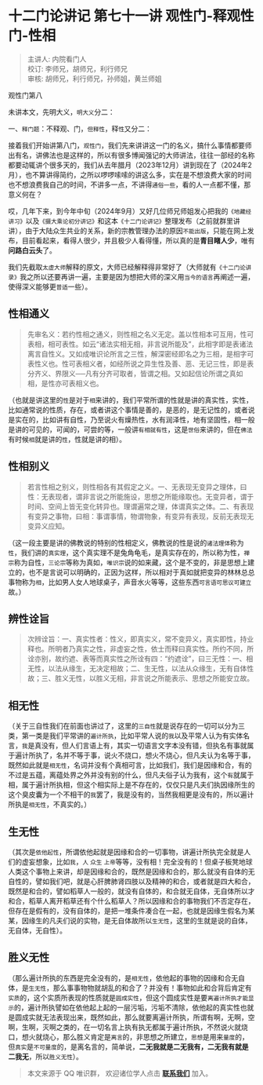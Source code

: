 # 十二门论讲记 第七十一讲 观性门-释观性门-性相

> 主讲人: 内院看门人 <br />
> 校订: 李师兄，胡师兄，利行师兄 <br />
> 审核: 胡师兄，利行师兄，孙师姐，黄兰师姐 <br />

观性门第八

未讲本文，先明大义，`明大义`分二：

一、`释门题`：不释观、门，`但释性`，释`性`又分二：

接着我们开始讲第八门，`观性门`，我们先来讲讲这一门的名义，搞什么事情都要师出有名，讲佛法也是这样的，所以有很多博闻强记的大师讲法，往往一部经的名称都要动辄讲个很多天的，我们从去年腊月（2023年12月）讲到现在了（2024年2月），也不算讲得简约，之所以啰啰嗦嗦的讲这么多，实在是不想浪费大家的时间也不想浪费我自己的时间，不讲多一点，不讲得`通俗一些`，看的人一点都不懂，那意义何在？

哎，几年下来，到今年中旬（2024年9月）又好几位师兄师姐发心把我的`《地藏经讲习》`以及`《摄大乘论初分讲记》`和这本`《十二门论讲记》`整理发布（之前就群里讲讲），由于大陆众生共业的关系，新的宗教管理办法的原因`不能出版`，只能在网上发布，目前看起来，看得人很少，并且极少人看得懂，所以真的是**青目睹人少**，唯有**问路白云头**了。

我们先截取`太虚大师`解释的原文，大师已经解释得非常好了（大师就有`《十二门论讲录》`我之所以还要再讲一遍，主要是因为想把大师的深义用`当今的语言`再阐述一遍，使得深义能够更`普适`一些）。

## 性相通义

> 先审名义：若约性相之通义，则性相之名义无定。盖以性相本可互用，性可表相，相可表性。如云“诸法实相无相，非言说所能及”，此相字即是表诸法离言自性义。又如成唯识论所言之三性，解深密经即名之为三相，是相字可表性义也。性可表相义者，如经所说之异生性及善、恶、无记三性，即是表分齐义、界限义──凡有分齐可取者，皆谓之相。又如起信论所谓之真如相，是性亦可表相义也。

（也就是讲这里的`性`是对于`相`来讲的，我们平常所谓的性就是讲的真实性，实性，比如通常说的性质，存在，或者讲这个事情是善的，是恶的，是无记性的，或者说是实在的，比如讲有自性，乃至说火有燥热性，水有润泽性，地有坚固性，相一般是讲的可见的，可闻的，可尝的等，一般讲`有相就有性`，这是`世俗`来讲的，但在`佛法`有时候`相`就是讲的`性`，性就是讲的相）。

## 性相别义

> 若言性相之别义，则性相各有其假定之义。一、无表现无变异之理体，曰性：无表现者，谓非言说之所能施设，思想之所能缘取也。无变异者，谓于时间、空间上皆无变化转异也。理谓遍常之理，体谓真实之体。二、有表现有变异之事物，曰相：事谓事情，物谓物象，有变异有表现，反前无表现无变异义应知。

（这一段主要是讲的佛教说的特别的性相定义，佛教说的性是说的`诸法理体`称为`性`，我们讲的`真实理`，这个真实理不是兔角龟毛，是真实存在的，所以称为性，`禅宗`称为自性，`三论宗`等称为真如，`唯识宗`说的如来藏，这个是不变的，非是思想上建立的，也不是言说可以明确的，正因为这样，所以相对于真如就把变异的林林总总事物称为`相`，比如男人女人地球桌子，声音水火等等，这些东西`可言语可思议可建立`故。）

## 辨性诠旨

> 次辨诠旨：一、真实性者：性义，即真实义，常不变异义，真实即性，持业释也。所明者乃真实之性，非虚妄之性，依士而释曰真实性。所约不同，所诠亦别，故约遮、表等而真实性之所诠有四：“约遮诠”，曰三无性：一、相无性，以法从缘生，无决定相故；二、生无性，以法从众缘生，无有自体性故；三、胜义无性，以胜义无相，非言说之所能表示、思想之所能安立故。

## 相无性

（关于三自性我们在前面也讲过了，这里的`三自性`就是说存在的一切可以分为三类，第一类是我们平常讲的`遍计所执`，比如平常人说的`我`以及平常人认为有实体名言，`我`是真没有，但人们言语上有，其实一切语言文字本没有错，但执名有事就属于遍计所执了，名并不等于事，说火不烧口，想火不烧心，但凡夫认为名等于事，既然如此就是`相无性`，名词并没有个真相可言，比如我们，我们是因缘和合，有的不过是五蕴，离蕴处界之外并没有别的什么，但凡夫俗子认为我有，这个`有`就属于相，属于遍计所执相，但这个相实际上是不存在的，仅仅只是凡夫们执因缘所生的这个臭皮囊为一个不相干的`我`罢了，我是没有的，当然我相更是没有的，所以遍计所执是`相无性`，不真实的。）

## 生无性

（其次是`依他起性`，所谓依他起就是因缘和合的一切事物，讲遍计所执完全就是人们的虚妄想象，比如`我`，`人` `众生` `上帝`等等，没有相！完全没有的！但桌子板凳地球人类这个事物上来讲，却是因缘和合的，既然是因缘和合的，那么就没有自体的无自性的，譬如我们吧，就是心肝脾肺肾四肢以及精神的和合，或者就是四大和合，既然是和合的，譬如稻草人一般的，就没有自体的，和合就无自体，无自体所以才和合，稻草人离开稻草还有个什么稻草人？所以因缘和合的事物我们不否定存在，但存在是假有的，没有自体的，是把一堆条件凑合在一起，也就是因缘生假名为某某，因缘生的凡夫们说的实物，是无自体故所以`生无性`，这里的生就是说的自体，无自体，无自性）。

## 胜义无性

（那么遍计所执的东西是完全没有的，是`相无性`，依他起的事物的因缘和合无自体，是`生无性`，那么事事物物就胡乱的和合了？并没有！事物如此和合背后肯定有`实质`的，这个实质所表现的性质就是`圆成实性`，但这个圆成实性是要`离遍计所执才能显示`的，遍计所执譬如在依他起上起的一层污垢，污垢不清除，依他起的真实性也就是圆成实就无法表现出来，既然如此，那么就要离遍计所执，所谓有啊，无啊，空啊，生啊，灭啊之类的，在一切名言上执有执无都属于遍计所执，不然说火就烧口，想火就烧心，那么胜义肯定是`离言`的，非思想之所建立，`思想`是用来`量度`的，但`真实`是`不可量度`的，是离名言的，简单说，**二无我就是二无我有，二无我有就是二我无**，所以`胜义无性`）。

> 本文来源于 QQ 唯识群， 欢迎诸位学人点击 **[联系我们](https://mp.weixin.qq.com/s/lZCfWjmLjgNR165Tx4_bCQ)** 加入。
